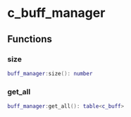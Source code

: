 # c\_buff\_manager

## Functions

### size

```lua
buff_manager:size(): number
```

### get\_all

```lua
buff_manager:get_all(): table<c_buff>
```
